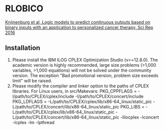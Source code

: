 # RLOBICO

[Knijnenburg et al, Logic models to predict continuous outputs based on binary inputs with an application to personalized cancer therapy, Sci Rep 2016](https://www.nature.com/articles/srep36812)

## Installation

1. Please install the IBM ILOG CPLEX Optimization Studio (v>=12.8.0). The academic version is highly recommended, large size problems (>1,000 variables, >1,000 equations) will not be solved under the community version. The exception "Bad promotional version, problem size exceeds limit" will be raised.
2. Please modify the compiler and linker option to the paths of CPLEX libraries.
   For Linux users, in src/Makevars:
   PKG_CPPFLAGS = -I/path/to/CPLEX/cplex/include -I/path/to/CPLEX/concert/include
   PKG_LDFLAGS = -L/path/to/CPLEX/cplex/lib/x86-64_linux/static_pic -L/path/to/CPLEX/concert/lib/x86-64_linux/static_pic
   PKG_LIBS = -L/path/to/CPLEX/cplex/lib/x86-64_linux/static_pic -L/path/to/CPLEX/concert/lib/x86-64_linux/static_pic -lilocplex -lconcert -lcplex -lm -lpthread
